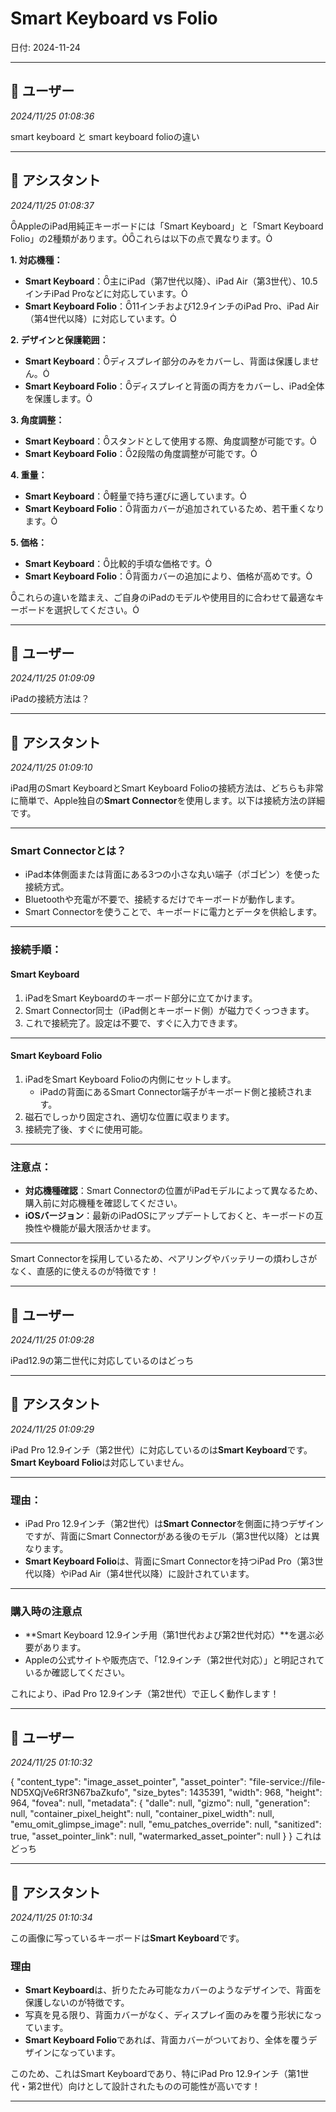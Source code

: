 # Smart Keyboard vs Folio

日付: 2024-11-24

---

## 👤 ユーザー
*2024/11/25 01:08:36*

smart keyboard と smart keyboard folioの違い

---

## 🤖 アシスタント
*2024/11/25 01:08:37*

AppleのiPad用純正キーボードには「Smart Keyboard」と「Smart Keyboard Folio」の2種類があります。これらは以下の点で異なります。

**1. 対応機種：**
- **Smart Keyboard**：主にiPad（第7世代以降）、iPad Air（第3世代）、10.5インチiPad Proなどに対応しています。
- **Smart Keyboard Folio**：11インチおよび12.9インチのiPad Pro、iPad Air（第4世代以降）に対応しています。

**2. デザインと保護範囲：**
- **Smart Keyboard**：ディスプレイ部分のみをカバーし、背面は保護しません。
- **Smart Keyboard Folio**：ディスプレイと背面の両方をカバーし、iPad全体を保護します。

**3. 角度調整：**
- **Smart Keyboard**：スタンドとして使用する際、角度調整が可能です。
- **Smart Keyboard Folio**：2段階の角度調整が可能です。

**4. 重量：**
- **Smart Keyboard**：軽量で持ち運びに適しています。
- **Smart Keyboard Folio**：背面カバーが追加されているため、若干重くなります。

**5. 価格：**
- **Smart Keyboard**：比較的手頃な価格です。
- **Smart Keyboard Folio**：背面カバーの追加により、価格が高めです。

これらの違いを踏まえ、ご自身のiPadのモデルや使用目的に合わせて最適なキーボードを選択してください。

---

## 👤 ユーザー
*2024/11/25 01:09:09*

iPadの接続方法は？

---

## 🤖 アシスタント
*2024/11/25 01:09:10*

iPad用のSmart KeyboardとSmart Keyboard Folioの接続方法は、どちらも非常に簡単で、Apple独自の**Smart Connector**を使用します。以下は接続方法の詳細です。

---

### **Smart Connectorとは？**
- iPad本体側面または背面にある3つの小さな丸い端子（ポゴピン）を使った接続方式。
- Bluetoothや充電が不要で、接続するだけでキーボードが動作します。
- Smart Connectorを使うことで、キーボードに電力とデータを供給します。

---

### **接続手順：**

#### **Smart Keyboard**
1. iPadをSmart Keyboardのキーボード部分に立てかけます。
2. Smart Connector同士（iPad側とキーボード側）が磁力でくっつきます。
3. これで接続完了。設定は不要で、すぐに入力できます。

---

#### **Smart Keyboard Folio**
1. iPadをSmart Keyboard Folioの内側にセットします。
   - iPadの背面にあるSmart Connector端子がキーボード側と接続されます。
2. 磁石でしっかり固定され、適切な位置に収まります。
3. 接続完了後、すぐに使用可能。

---

### **注意点：**
- **対応機種確認**：Smart Connectorの位置がiPadモデルによって異なるため、購入前に対応機種を確認してください。
- **iOSバージョン**：最新のiPadOSにアップデートしておくと、キーボードの互換性や機能が最大限活かせます。

---

Smart Connectorを採用しているため、ペアリングやバッテリーの煩わしさがなく、直感的に使えるのが特徴です！

---

## 👤 ユーザー
*2024/11/25 01:09:28*

iPad12.9の第二世代に対応しているのはどっち

---

## 🤖 アシスタント
*2024/11/25 01:09:29*

iPad Pro 12.9インチ（第2世代）に対応しているのは**Smart Keyboard**です。**Smart Keyboard Folio**は対応していません。

---

### **理由：**
- iPad Pro 12.9インチ（第2世代）は**Smart Connector**を側面に持つデザインですが、背面にSmart Connectorがある後のモデル（第3世代以降）とは異なります。
- **Smart Keyboard Folio**は、背面にSmart Connectorを持つiPad Pro（第3世代以降）やiPad Air（第4世代以降）に設計されています。

---

### **購入時の注意点**
- **Smart Keyboard 12.9インチ用（第1世代および第2世代対応）**を選ぶ必要があります。
- Appleの公式サイトや販売店で、「12.9インチ（第2世代対応）」と明記されているか確認してください。

これにより、iPad Pro 12.9インチ（第2世代）で正しく動作します！

---

## 👤 ユーザー
*2024/11/25 01:10:32*

{
  "content_type": "image_asset_pointer",
  "asset_pointer": "file-service://file-ND5XQjVe6Rf3N67baZkufo",
  "size_bytes": 1435391,
  "width": 968,
  "height": 964,
  "fovea": null,
  "metadata": {
    "dalle": null,
    "gizmo": null,
    "generation": null,
    "container_pixel_height": null,
    "container_pixel_width": null,
    "emu_omit_glimpse_image": null,
    "emu_patches_override": null,
    "sanitized": true,
    "asset_pointer_link": null,
    "watermarked_asset_pointer": null
  }
}
これはどっち

---

## 🤖 アシスタント
*2024/11/25 01:10:34*

この画像に写っているキーボードは**Smart Keyboard**です。

### 理由
- **Smart Keyboard**は、折りたたみ可能なカバーのようなデザインで、背面を保護しないのが特徴です。
- 写真を見る限り、背面カバーがなく、ディスプレイ面のみを覆う形状になっています。
- **Smart Keyboard Folio**であれば、背面カバーがついており、全体を覆うデザインになっています。

このため、これはSmart Keyboardであり、特にiPad Pro 12.9インチ（第1世代・第2世代）向けとして設計されたものの可能性が高いです！

---
